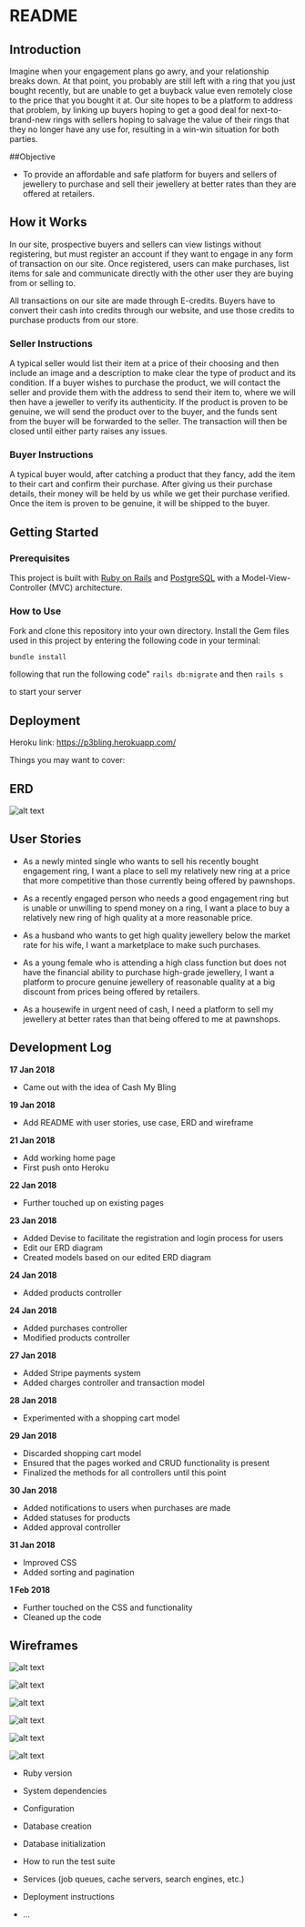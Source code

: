 # README

## Introduction
Imagine when your engagement plans go awry, and your relationship breaks down. At that point, you probably are still left with a ring that you just bought recently, but are unable to get a buyback value even remotely close to the price that you bought it at. Our site hopes to be a platform to address that problem, by linking up buyers hoping to get a good deal for next-to-brand-new rings with sellers hoping to salvage the value of their rings that they no longer have any use for, resulting in a win-win situation for both parties.

##Objective
* To provide an affordable and safe platform for buyers and sellers of jewellery to purchase and sell their jewellery at better rates than they are offered at retailers.

## How it Works
In our site, prospective buyers and sellers can view listings without registering, but must register an account if they want to engage in any form of transaction on our site. Once registered, users can make purchases, list items for sale and communicate directly with the other user they are buying from or selling to.

All transactions on our site are made through E-credits. Buyers have to convert their cash into credits through our website, and use those credits to purchase products from our store.

### Seller Instructions
A typical seller would list their item at a price of their choosing and then include an image and a description to make clear the type of product and its condition. If a buyer wishes to purchase the product, we will contact the seller and provide them with the address to send their item to, where we will then have a jeweller to verify its authenticity. If the product is proven to be genuine, we will send the product over to the buyer, and the funds sent from the buyer will be forwarded to the seller. The transaction will then be closed until either party raises any issues.

### Buyer Instructions
A typical buyer would, after catching a product that they fancy, add the item to their cart and confirm their purchase. After giving us their purchase details, their money will be held by us while we get their purchase verified. Once the item is proven to be genuine, it will be shipped to the buyer.

## Getting Started

### Prerequisites

This project is built with [Ruby on Rails](http://rubyonrails.org/) and [PostgreSQL](https://www.postgresql.org/) with a Model-View-Controller (MVC) architecture.

### How to Use

Fork and clone this repository into your own directory. Install the Gem files used in this project by entering the following code in your terminal:

``bundle install``

following that run the following code"
``rails db:migrate``
and then
``rails s``

to start your server


## Deployment
Heroku link: https://p3bling.herokuapp.com/

Things you may want to cover:
## ERD

![alt text](https://github.com/empludo/project-3/blob/master/erd.png)

## User Stories
* As a newly minted single who wants to sell his recently bought engagement ring, I want a place to sell my relatively new ring at a price that more competitive than those currently being offered by pawnshops.

* As a recently engaged person who needs a good engagement ring but is unable or unwilling to spend money on a ring, I want a place to buy a relatively new ring of high quality at a more reasonable price.

* As a husband who wants to get high quality jewellery below the market rate for his wife, I want a marketplace to make such purchases.

* As a young female who is attending a high class function but does not have the financial ability to purchase high-grade jewellery, I want a platform to procure genuine jewellery of reasonable quality at a big discount from prices being offered by retailers.

* As a housewife in urgent need of cash, I need a platform to sell my jewellery at better rates than that being offered to me at pawnshops.

## Development Log

**17 Jan 2018**
* Came out with the idea of Cash My Bling

**19 Jan 2018**
* Add README with user stories, use case, ERD and wireframe

**21 Jan 2018**
* Add working home page
* First push onto Heroku

**22 Jan 2018**
* Further touched up on existing pages

**23 Jan 2018**
* Added Devise to facilitate the registration and login process for users
* Edit our ERD diagram
* Created models based on our edited ERD diagram

**24 Jan 2018**
* Added products controller

**24 Jan 2018**
* Added purchases controller
* Modified products controller

**27 Jan 2018**
* Added Stripe payments system
* Added charges controller and transaction model

**28 Jan 2018**
* Experimented with a shopping cart model

**29 Jan 2018**
* Discarded shopping cart model
* Ensured that the pages worked and CRUD functionality is present
* Finalized the methods for all controllers until this point

**30 Jan 2018**
* Added notifications to users when purchases are made
* Added statuses for products
* Added approval controller

**31 Jan 2018**
* Improved CSS
* Added sorting and pagination

**1 Feb 2018**
* Further touched on the CSS and functionality
* Cleaned up the code

## Wireframes
![alt text](https://github.com/empludo/project-3/blob/master/app/assets/images/home.png)

![alt text](https://github.com/empludo/project-3/blob/master/app/assets/images/about.png)

![alt text](https://github.com/empludo/project-3/blob/master/app/assets/images/store.png)

![alt text](https://github.com/empludo/project-3/blob/master/app/assets/images/uploaditem.png)

![alt text](https://github.com/empludo/project-3/blob/master/app/assets/images/register.png)

![alt text](https://github.com/empludo/project-3/blob/master/app/assets/images/login.png)




* Ruby version

* System dependencies

* Configuration

* Database creation

* Database initialization

* How to run the test suite

* Services (job queues, cache servers, search engines, etc.)

* Deployment instructions

* ...
